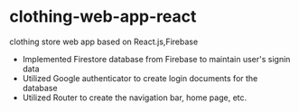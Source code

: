 # clothing-web-app-react
clothing store web app based on React.js,Firebase
- Implemented Firestore database from Firebase to maintain user's signin data
- Utilized Google authenticator to create login documents for the database
- Utilized Router to create the navigation bar, home page, etc.
